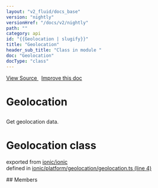 ```yaml
---
layout: "v2_fluid/docs_base"
version: "nightly"
versionHref: "/docs/v2/nightly"
path: ""
category: api
id: "{{Geolocation | slugify}}"
title: "Geolocation"
header_sub_title: "Class in module "
doc: "Geolocation"
docType: "class"
---
```



<div class="improve-docs">
  <a href='http://github.com/driftyco/ionic2/tree/master/ionic/platform/geolocation/geolocation.ts#L3'>
    View Source
  </a>
  &nbsp;
  <a href='http://github.com/driftyco/ionic2/edit/master/ionic/platform/geolocation/geolocation.ts#L3'>
    Improve this doc
  </a>
</div>




<h1 class="api-title">

  Geolocation



</h1>





<p>Get geolocation data.</p>


<h1 class="class export">Geolocation <span class="type">class</span></h1>
<p class="module">exported from <a href='undefined'>ionic/ionic</a><br/>
defined in <a href="https://github.com/driftyco/ionic2/tree/master/ionic/platform/geolocation/geolocation.ts#L4-L74">ionic/platform/geolocation/geolocation.ts (line 4)</a>
</p>
## Members

